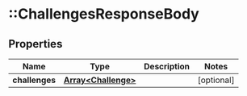 # ::ChallengesResponseBody

## Properties
Name | Type | Description | Notes
------------ | ------------- | ------------- | -------------
**challenges** | [**Array&lt;Challenge&gt;**](Challenge.md) |  | [optional] 


